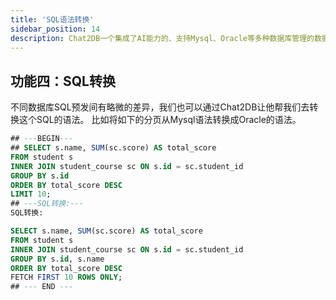 ```yaml
---
title: 'SQL语法转换'
sidebar_position: 14
description: Chat2DB一个集成了AI能力的、支持Mysql、Oracle等多种数据库管理的数据库客户端工具
---
```


## 功能四：SQL转换
不同数据库SQL预发间有略微的差异，我们也可以通过Chat2DB让他帮我们去转换这个SQL的语法。
比如将如下的分页从Mysql语法转换成Oracle的语法。

```sql
## ---BEGIN---
## SELECT s.name, SUM(sc.score) AS total_score
FROM student s
INNER JOIN student_course sc ON s.id = sc.student_id
GROUP BY s.id
ORDER BY total_score DESC
LIMIT 10;
## ---SQL转换:---
SQL转换:

SELECT s.name, SUM(sc.score) AS total_score
FROM student s
INNER JOIN student_course sc ON s.id = sc.student_id
GROUP BY s.id, s.name
ORDER BY total_score DESC
FETCH FIRST 10 ROWS ONLY;
## --- END ---
```